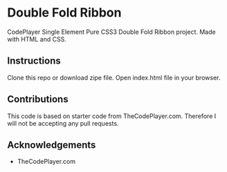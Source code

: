 # Double Fold Ribbon
CodePlayer Single Element Pure CSS3 Double Fold Ribbon project. Made with HTML and CSS.

## Instructions
Clone this repo or download zipe file. Open index.html file in your browser.

## Contributions
This code is based on starter code from TheCodePlayer.com. Therefore I will not be accepting any pull requests.

## Acknowledgements
* TheCodePlayer.com
